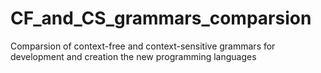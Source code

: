 # CF_and_CS_grammars_comparsion
Comparsion of context-free and context-sensitive grammars for development and creation the new programming languages
